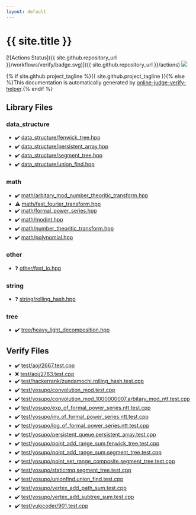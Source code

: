 ```yaml
---
layout: default
---
```


<!-- mathjax config similar to math.stackexchange -->
<script type="text/javascript" async
  src="https://cdnjs.cloudflare.com/ajax/libs/mathjax/2.7.5/MathJax.js?config=TeX-MML-AM_CHTML">
</script>
<script type="text/x-mathjax-config">
  MathJax.Hub.Config({
    TeX: { equationNumbers: { autoNumber: "AMS" }},
    tex2jax: {
      inlineMath: [ ['$','$'] ],
      processEscapes: true
    },
    "HTML-CSS": { matchFontHeight: false },
    displayAlign: "left",
    displayIndent: "2em"
  });
</script>

<script type="text/javascript" src="https://cdnjs.cloudflare.com/ajax/libs/jquery/3.4.1/jquery.min.js"></script>
<script src="https://cdn.jsdelivr.net/npm/jquery-balloon-js@1.1.2/jquery.balloon.min.js" integrity="sha256-ZEYs9VrgAeNuPvs15E39OsyOJaIkXEEt10fzxJ20+2I=" crossorigin="anonymous"></script>
<script type="text/javascript" src="assets/js/copy-button.js"></script>
<link rel="stylesheet" href="assets/css/copy-button.css" />


# {{ site.title }}

[![Actions Status]({{ site.github.repository_url }}/workflows/verify/badge.svg)]({{ site.github.repository_url }}/actions)
<a href="{{ site.github.repository_url }}"><img src="https://img.shields.io/github/last-commit/{{ site.github.owner_name }}/{{ site.github.repository_name }}" /></a>

{% if site.github.project_tagline %}{{ site.github.project_tagline }}{% else %}This documentation is automatically generated by <a href="https://github.com/kmyk/online-judge-verify-helper">online-judge-verify-helper</a>.{% endif %}

## Library Files

<div id="c8f6850ec2ec3fb32f203c1f4e3c2fd2"></div>

### data_structure

* :heavy_check_mark: <a href="library/data_structure/fenwick_tree.hpp.html">data_structure/fenwick_tree.hpp</a>
* :heavy_check_mark: <a href="library/data_structure/persistent_array.hpp.html">data_structure/persistent_array.hpp</a>
* :heavy_check_mark: <a href="library/data_structure/segment_tree.hpp.html">data_structure/segment_tree.hpp</a>
* :heavy_check_mark: <a href="library/data_structure/union_find.hpp.html">data_structure/union_find.hpp</a>


<div id="7e676e9e663beb40fd133f5ee24487c2"></div>

### math

* :heavy_check_mark: <a href="library/math/arbitary_mod_number_theoritic_transform.hpp.html">math/arbitary_mod_number_theoritic_transform.hpp</a>
* :warning: <a href="library/math/fast_fourier_transform.hpp.html">math/fast_fourier_transform.hpp</a>
* :heavy_check_mark: <a href="library/math/formal_power_series.hpp.html">math/formal_power_series.hpp</a>
* :heavy_check_mark: <a href="library/math/modint.hpp.html">math/modint.hpp</a>
* :heavy_check_mark: <a href="library/math/number_theoritic_transform.hpp.html">math/number_theoritic_transform.hpp</a>
* :heavy_check_mark: <a href="library/math/polynomial.hpp.html">math/polynomial.hpp</a>


<div id="795f3202b17cb6bc3d4b771d8c6c9eaf"></div>

### other

* :question: <a href="library/other/fast_io.hpp.html">other/fast_io.hpp</a>


<div id="b45cffe084dd3d20d928bee85e7b0f21"></div>

### string

* :question: <a href="library/string/rolling_hash.hpp.html">string/rolling_hash.hpp</a>


<div id="c0af77cf8294ff93a5cdb2963ca9f038"></div>

### tree

* :heavy_check_mark: <a href="library/tree/heavy_light_decomposition.hpp.html">tree/heavy_light_decomposition.hpp</a>


## Verify Files

* :heavy_check_mark: <a href="verify/test/aoj/2667.test.cpp.html">test/aoj/2667.test.cpp</a>
* :x: <a href="verify/test/aoj/2763.test.cpp.html">test/aoj/2763.test.cpp</a>
* :heavy_check_mark: <a href="verify/test/hackerrank/zundamochi.rolling_hash.test.cpp.html">test/hackerrank/zundamochi.rolling_hash.test.cpp</a>
* :heavy_check_mark: <a href="verify/test/yosupo/convolution_mod.test.cpp.html">test/yosupo/convolution_mod.test.cpp</a>
* :heavy_check_mark: <a href="verify/test/yosupo/convolution_mod_1000000007.arbitary_mod_ntt.test.cpp.html">test/yosupo/convolution_mod_1000000007.arbitary_mod_ntt.test.cpp</a>
* :heavy_check_mark: <a href="verify/test/yosupo/exp_of_formal_power_series.ntt.test.cpp.html">test/yosupo/exp_of_formal_power_series.ntt.test.cpp</a>
* :heavy_check_mark: <a href="verify/test/yosupo/inv_of_formal_power_series.ntt.test.cpp.html">test/yosupo/inv_of_formal_power_series.ntt.test.cpp</a>
* :heavy_check_mark: <a href="verify/test/yosupo/log_of_formal_power_series.ntt.test.cpp.html">test/yosupo/log_of_formal_power_series.ntt.test.cpp</a>
* :heavy_check_mark: <a href="verify/test/yosupo/persistent_queue.persistent_array.test.cpp.html">test/yosupo/persistent_queue.persistent_array.test.cpp</a>
* :heavy_check_mark: <a href="verify/test/yosupo/point_add_range_sum.fenwick_tree.test.cpp.html">test/yosupo/point_add_range_sum.fenwick_tree.test.cpp</a>
* :heavy_check_mark: <a href="verify/test/yosupo/point_add_range_sum.segment_tree.test.cpp.html">test/yosupo/point_add_range_sum.segment_tree.test.cpp</a>
* :heavy_check_mark: <a href="verify/test/yosupo/point_set_range_composite.segment_tree.test.cpp.html">test/yosupo/point_set_range_composite.segment_tree.test.cpp</a>
* :heavy_check_mark: <a href="verify/test/yosupo/staticrmq.segment_tree.test.cpp.html">test/yosupo/staticrmq.segment_tree.test.cpp</a>
* :heavy_check_mark: <a href="verify/test/yosupo/unionfind.union_find.test.cpp.html">test/yosupo/unionfind.union_find.test.cpp</a>
* :heavy_check_mark: <a href="verify/test/yosupo/vertex_add_path_sum.test.cpp.html">test/yosupo/vertex_add_path_sum.test.cpp</a>
* :heavy_check_mark: <a href="verify/test/yosupo/vertex_add_subtree_sum.test.cpp.html">test/yosupo/vertex_add_subtree_sum.test.cpp</a>
* :heavy_check_mark: <a href="verify/test/yukicoder/901.test.cpp.html">test/yukicoder/901.test.cpp</a>


